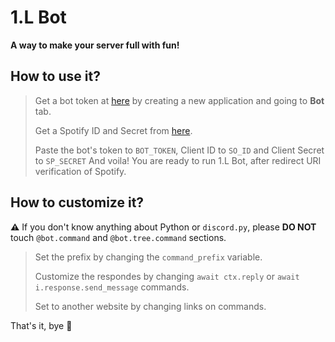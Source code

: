 # 1.L Bot
**A way to make your server full with fun!**
## How to use it?
> Get a bot token at [here](https://discord.com/developers/applications) by creating a new application and going to **Bot** tab.
> 
> Get a Spotify ID and Secret from [here](developer.spotify.com).
> 
> Paste the bot's token to `BOT_TOKEN`, Client ID to `SO_ID` and Client Secret to `SP_SECRET`
And voila! You are ready to run 1.L Bot, after redirect URI verification of Spotify.

## How to customize it?
**⚠️** If you don't know anything about Python or `discord.py`, please **DO NOT** touch `@bot.command` and `@bot.tree.command` sections.
> Set the prefix by changing the `command_prefix` variable.
> 
> Customize the respondes by changing `await ctx.reply` or `await i.response.send_message` commands.
>
> Set to another website by changing links on commands.

That's it, bye 👋
